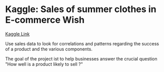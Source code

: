 # Kaggle: Sales of summer clothes in E-commerce Wish

[Kaggle Link](https://www.kaggle.com/jmmvutu/summer-products-and-sales-in-ecommerce-wish)

Use sales data to look for correlations and patterns regarding the success of a product and the various components.

The goal of the project ist to help businesses answer the crucial question "How well is a product likely to sell ?"
